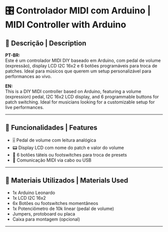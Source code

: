 # 🎛️ Controlador MIDI com Arduino | MIDI Controller with Arduino

## 📜 Descrição | Description

**PT-BR:**  
Este é um controlador MIDI DIY baseado em Arduino, com pedal de volume (expressão), display LCD I2C 16x2 e 6 botões programáveis para troca de patches. Ideal para músicos que querem um setup personalizável para performances ao vivo.

**EN:**  
This is a DIY MIDI controller based on Arduino, featuring a volume (expression) pedal, I2C 16x2 LCD display, and 6 programmable buttons for patch switching. Ideal for musicians looking for a customizable setup for live performances.

---

## 🔧 Funcionalidades | Features

- 🎚️ Pedal de volume com leitura analógica
- 📟 Display LCD com nome do patch e valor do volume
- 🔘 6 botões táteis ou footswitches para troca de presets
- 🔌 Comunicação MIDI via cabo ou USB

---

## 🧰 Materiais Utilizados | Materials Used

- 1x Arduino Leonardo
- 1x LCD I2C 16x2
- 6x Botões ou footswitches momentâneos
- 1x Potenciômetro de 10k linear (pedal de volume)
- Jumpers, protoboard ou placa
- Caixa para montagem (opcional)

---
